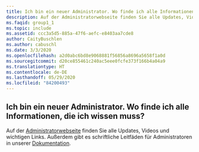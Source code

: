```yaml
---
title: Ich bin ein neuer Administrator. Wo finde ich alle Informationen, die ich wissen muss?
description: Auf der Administratorwebseite finden Sie alle Updates, Videos und wichtigen Links. Außerdem gibt es schriftliche Leitfäden für Administratoren...
ms.faqid: group1_1
ms.topic: include
ms.assetid: ccc3a5d5-885a-47f6-aefc-e8403aa7cde8
author: CaityBuschlen
ms.author: cabuschl
ms.date: 3/3/2020
ms.openlocfilehash: a2d0abc6bd8e9068881f56856a8696a5658f1a0d
ms.sourcegitcommit: d20ce855461c240ac5eee0fcfe373f166b4a04a9
ms.translationtype: HT
ms.contentlocale: de-DE
ms.lasthandoff: 05/29/2020
ms.locfileid: "84200493"
---
```

## <a name="im-a-new-administrator-where-is-everything-i-need-to-know"></a>Ich bin ein neuer Administrator. Wo finde ich alle Informationen, die ich wissen muss?

Auf der [Administratorwebseite](https://visualstudio.microsoft.com/subscriptions-administration/) finden Sie alle Updates, Videos und wichtigen Links. Außerdem gibt es schriftliche Leitfäden für Administratoren in unserer [Dokumentation](https://docs.microsoft.com/visualstudio/subscriptions/admin-responsibilities).

